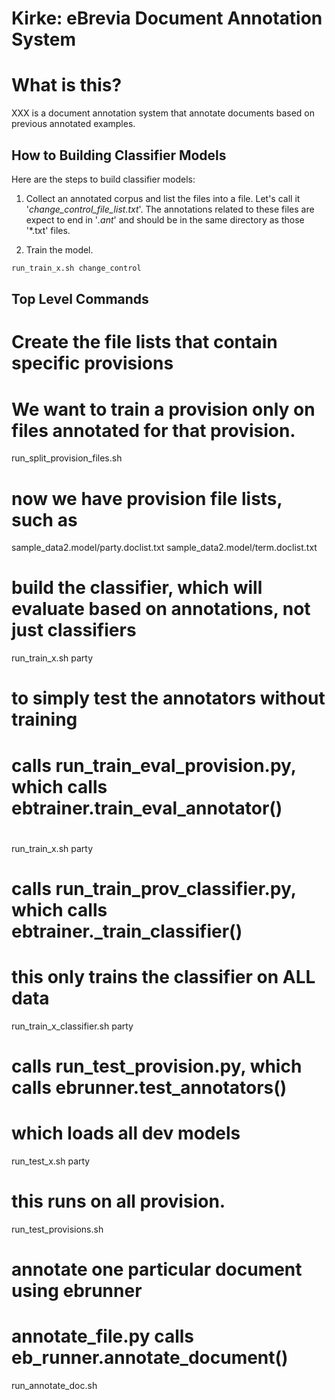 # Kirke: eBrevia Document Annotation System

# What is this?

XXX is a document annotation system that annotate documents based on previous annotated examples.

## How to Building Classifier Models

Here are the steps to build classifier models:

1. Collect an annotated corpus and list the files into a file.  Let's call it '*change_control_file_list.txt*'.  The annotations related to these files are expect to end in '_.ant_' and should be in the same directory as those '*.txt' files.

2. Train the model.

```bash
run_train_x.sh change_control
```

## Top Level Commands

# Create the file lists that contain specific provisions
# We want to train a provision only on files annotated for that provision.
run_split_provision_files.sh

# now we have provision file lists, such as
sample_data2.model/party.doclist.txt
sample_data2.model/term.doclist.txt


# build the classifier, which will evaluate based on annotations, not just classifiers
run_train_x.sh party


# to simply test the annotators without training



# calls run_train_eval_provision.py, which calls ebtrainer.train_eval_annotator()
# 
run_train_x.sh party


# calls run_train_prov_classifier.py, which calls ebtrainer._train_classifier()
# this only trains the classifier on ALL data
run_train_x_classifier.sh party


# calls run_test_provision.py, which calls ebrunner.test_annotators()
# which loads all dev models
run_test_x.sh party
# this runs on all provision.
run_test_provisions.sh


# annotate one particular document using ebrunner
# annotate_file.py calls eb_runner.annotate_document()
run_annotate_doc.sh

